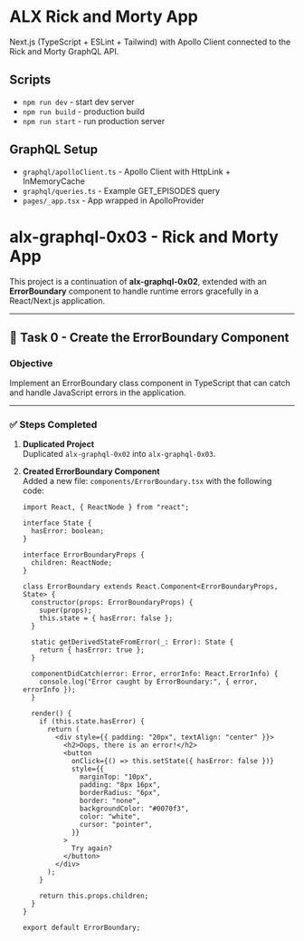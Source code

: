 # ALX Rick and Morty App

Next.js (TypeScript + ESLint + Tailwind) with Apollo Client connected to the Rick and Morty GraphQL API.

## Scripts
- `npm run dev` - start dev server
- `npm run build` - production build
- `npm run start` - run production server

## GraphQL Setup
- `graphql/apolloClient.ts` - Apollo Client with HttpLink + InMemoryCache
- `graphql/queries.ts` - Example GET_EPISODES query
- `pages/_app.tsx` - App wrapped in ApolloProvider


# alx-graphql-0x03 - Rick and Morty App

This project is a continuation of **alx-graphql-0x02**, extended with an **ErrorBoundary** component to handle runtime errors gracefully in a React/Next.js application.

---

## 📌 Task 0 - Create the ErrorBoundary Component

### Objective
Implement an ErrorBoundary class component in TypeScript that can catch and handle JavaScript errors in the application.

---

### ✅ Steps Completed
1. **Duplicated Project**  
   Duplicated `alx-graphql-0x02` into `alx-graphql-0x03`.

2. **Created ErrorBoundary Component**  
   Added a new file: `components/ErrorBoundary.tsx` with the following code:

   ```tsx
   import React, { ReactNode } from "react";

   interface State {
     hasError: boolean;
   }

   interface ErrorBoundaryProps {
     children: ReactNode;
   }

   class ErrorBoundary extends React.Component<ErrorBoundaryProps, State> {
     constructor(props: ErrorBoundaryProps) {
       super(props);
       this.state = { hasError: false };
     }

     static getDerivedStateFromError(_: Error): State {
       return { hasError: true };
     }

     componentDidCatch(error: Error, errorInfo: React.ErrorInfo) {
       console.log("Error caught by ErrorBoundary:", { error, errorInfo });
     }

     render() {
       if (this.state.hasError) {
         return (
           <div style={{ padding: "20px", textAlign: "center" }}>
             <h2>Oops, there is an error!</h2>
             <button
               onClick={() => this.setState({ hasError: false })}
               style={{
                 marginTop: "10px",
                 padding: "8px 16px",
                 borderRadius: "6px",
                 border: "none",
                 backgroundColor: "#0070f3",
                 color: "white",
                 cursor: "pointer",
               }}
             >
               Try again?
             </button>
           </div>
         );
       }

       return this.props.children;
     }
   }

   export default ErrorBoundary;
